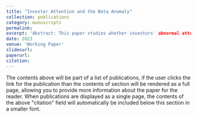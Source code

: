 ```yaml
---
title: "Investor Attention and the Beta Anomaly"
collection: publications
category: manuscripts
permalink: 
excerpt: 'Abstract: This paper studies whether investors' abnormal attention drives the beta anomaly in China. We find that a) investors pay more attention to high beta stocks, b) the beta anomaly is only significant among stocks with high attention. Further tests suggest investors' abnormal attention to high beta stocks leads to price pressure. Lack of short-selling, the bubbles accumulated and resulting in the low performance of high beta stocks.'
date: 2023
venue: 'Working Paper'
slidesurl: 
paperurl: 
citation: 
---
```


The contents above will be part of a list of publications, if the user clicks the link for the publication than the contents of section will be rendered as a full page, allowing you to provide more information about the paper for the reader. When publications are displayed as a single page, the contents of the above "citation" field will automatically be included below this section in a smaller font.

